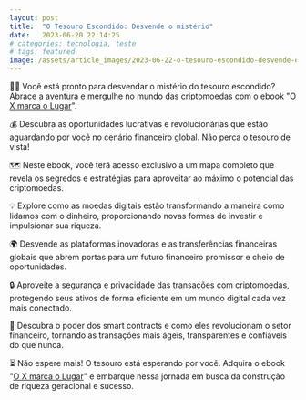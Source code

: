 ```yaml
---
layout: post
title:  "O Tesouro Escondido: Desvende o mistério"
date:   2023-06-20 22:14:25
# categories: tecnologia, teste
# tags: featured
image: /assets/article_images/2023-06-22-o-tesouro-escondido-desvende-o-misterio/bau.jpg
---
```

🕵️‍♀️ Você está pronto para desvendar o mistério do tesouro escondido? Abrace a aventura e mergulhe no mundo das criptomoedas com o ebook "[O X marca o Lugar](https://middlex.com.br/andrei/ebook-o-x-marca-o-lugar)".

💰 Descubra as oportunidades lucrativas e revolucionárias que estão aguardando por você no cenário financeiro global. Não perca o tesouro de vista!

🗺️ Neste ebook, você terá acesso exclusivo a um mapa completo que revela os segredos e estratégias para aproveitar ao máximo o potencial das criptomoedas.

💡 Explore como as moedas digitais estão transformando a maneira como lidamos com o dinheiro, proporcionando novas formas de investir e impulsionar sua riqueza.

🌍 Desvende as plataformas inovadoras e as transferências financeiras globais que abrem portas para um futuro financeiro promissor e cheio de oportunidades.

🔒 Aproveite a segurança e privacidade das transações com criptomoedas, protegendo seus ativos de forma eficiente em um mundo digital cada vez mais conectado.

🤝 Descubra o poder dos smart contracts e como eles revolucionam o setor financeiro, tornando as transações mais ágeis, transparentes e confiáveis do que nunca.

⏳ Não espere mais! O tesouro está esperando por você. Adquira o ebook "[O X marca o Lugar](https://middlex.com.br/andrei/ebook-o-x-marca-o-lugar)" e embarque nessa jornada em busca da construção de riqueza geracional e sucesso.